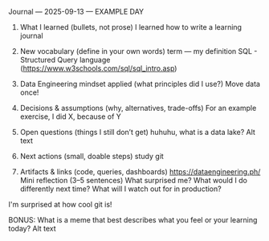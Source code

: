 Journal — 2025-09-13 — EXAMPLE DAY
1) What I learned (bullets, not prose)
I learned how to write a learning journal
2) New vocabulary (define in your own words)
term — my definition
SQL - Structured Query language (https://www.w3schools.com/sql/sql_intro.asp)
3) Data Engineering mindset applied (what principles did I use?)
Move data once!
4) Decisions & assumptions (why, alternatives, trade-offs)
For an example exercise, I did X, because of Y
5) Open questions (things I still don’t get)
huhuhu, what is a data lake?
Alt text

6) Next actions (small, doable steps)
 study git
7) Artifacts & links (code, queries, dashboards)
https://dataengineering.ph/
Mini reflection (3–5 sentences)
What surprised me? What would I do differently next time? What will I watch out for in production?

I'm surprised at how cool git is!

BONUS: What is a meme that best describes what you feel or your learning today?
Alt text

